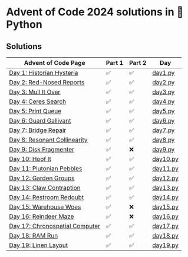 # Advent of Code 2024 solutions in 🐍 Python

## Solutions

| Advent of Code Page                                                    | Part 1 | Part 2 | Day                      |
|------------------------------------------------------------------------|--------|--------|--------------------------|
| [Day 1: Historian Hysteria](https://adventofcode.com/2024/day/1)       | ✅     | ✅     | [day1.py](aoc/day1.py)   |
| [Day 2: Red-Nosed Reports](https://adventofcode.com/2024/day/2)        | ✅     | ✅     | [day2.py](aoc/day2.py)   |
| [Day 3: Mull It Over](https://adventofcode.com/2024/day/3)             | ✅     | ✅     | [day3.py](aoc/day3.py)   |
| [Day 4: Ceres Search](https://adventofcode.com/2024/day/4)             | ✅     | ✅     | [day4.py](aoc/day4.py)   |
| [Day 5: Print Queue](https://adventofcode.com/2024/day/5)              | ✅     | ✅     | [day5.py](aoc/day5.py)   |
| [Day 6: Guard Gallivant](https://adventofcode.com/2024/day/6)          | ✅     | ✅     | [day6.py](aoc/day6.py)   |
| [Day 7: Bridge Repair](https://adventofcode.com/2024/day/7)            | ✅     | ✅     | [day7.py](aoc/day7.py)   |
| [Day 8: Resonant Collinearity](https://adventofcode.com/2024/day/8)    | ✅     | ✅     | [day8.py](aoc/day8.py)   |
| [Day 9: Disk Fragmenter](https://adventofcode.com/2024/day/9)          | ✅     | ❌     | [day9.py](aoc/day9.py)   |
| [Day 10: Hoof It](https://adventofcode.com/2024/day/10)                | ✅     | ✅     | [day10.py](aoc/day10.py) |
| [Day 11: Plutonian Pebbles](https://adventofcode.com/2024/day/11)      | ✅     | ✅     | [day11.py](aoc/day11.py) |
| [Day 12: Garden Groups](https://adventofcode.com/2024/day/12)          | ✅     | ✅     | [day12.py](aoc/day12.py) |
| [Day 13: Claw Contraption](https://adventofcode.com/2024/day/13)       | ✅     | ✅     | [day13.py](aoc/day13.py) |
| [Day 14: Restroom Redoubt](https://adventofcode.com/2024/day/14)       | ✅     | ✅     | [day14.py](aoc/day14.py) |
| [Day 15: Warehouse Woes](https://adventofcode.com/2024/day/15)         | ✅     | ❌     | [day15.py](aoc/day15.py) |
| [Day 16: Reindeer Maze](https://adventofcode.com/2024/day/16)          | ✅     | ❌     | [day16.py](aoc/day16.py) |
| [Day 17: Chronospatial Computer](https://adventofcode.com/2024/day/17) | ✅     | ✅     | [day17.py](aoc/day17.py) |
| [Day 18: RAM Run](https://adventofcode.com/2024/day/18)                | ✅     | ✅     | [day18.py](aoc/day18.py) |
| [Day 19: Linen Layout](https://adventofcode.com/2024/day/19)           | ✅     | ✅     | [day19.py](aoc/day19.py) |
